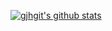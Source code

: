 [![gjhgit's github stats](https://github-readme-stats.vercel.app/api?username=gjhgit&show_icons=true&hide=issues&bg_color=0D1117&text_color=c9d1d9&icon_color=ff3860&title_color=7957d5&hide_border=true&count_private=true)](#)
